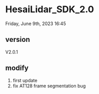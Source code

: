 # HesaiLidar_SDK_2.0

Friday, June 9th, 2023 16:45 
## version
V2.0.1

## modify
1. first update
2. fix AT128 frame segmentation bug